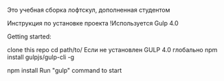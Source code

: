 ﻿Это учебная сборка лофтскул, дополненная студентом

Инструкция по установке проекта
!Используется Gulp 4.0

Getting started:
  
  clone this repo
  cd path/to/
  Если не установлен GULP 4.0 глобально
  npm install gulpjs/gulp-cli -g
  
  npm install
  Run "gulp" command to start